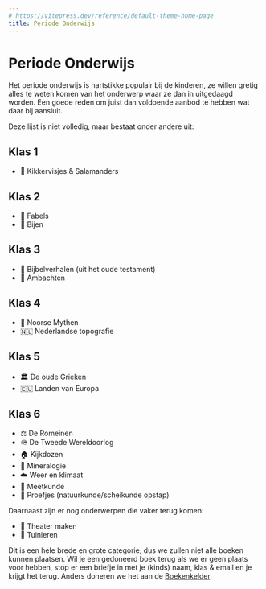 ```yaml
---
# https://vitepress.dev/reference/default-theme-home-page
title: Periode Onderwijs
---
```

# Periode Onderwijs

Het periode onderwijs is hartstikke populair bij de kinderen, ze willen gretig alles te weten komen van het onderwerp waar ze dan in uitgedaagd worden. Een goede reden om juist dan voldoende aanbod te hebben wat daar bij aansluit.

Deze lijst is niet volledig, maar bestaat onder andere uit:


## Klas 1

- :frog: Kikkervisjes & Salamanders


## Klas 2

- :dragon: Fabels
- :bee: Bijen


## Klas 3

- :closed_book: Bijbelverhalen (uit het oude testament)
- :closed_book: Ambachten


## Klas 4

- :elf: Noorse Mythen
- :netherlands: Nederlandse topografie


## Klas 5

- :classical_building: De oude Grieken
- :eu: Landen van Europa


## Klas 6

- :balance_scale: De Romeinen
- :military_helmet: De Tweede Wereldoorlog
- :house: Kijkdozen
- :gem:  Mineralogie
- :cloud: Weer en klimaat
- :straight_ruler: Meetkunde
- :test_tube: Proefjes (natuurkunde/scheikunde opstap)


Daarnaast zijn er nog onderwerpen die vaker terug komen:

- :woman_dancing: Theater maken
- :sunflower: Tuinieren


Dit is een hele brede en grote categorie, dus we zullen niet alle boeken kunnen plaatsen. Wil je een gedoneerd boek terug als we er geen plaats voor hebben, stop er een briefje in met je (kinds) naam, klas & email en je krijgt het terug. Anders doneren we het aan de [Boekenkelder](https://boekenvoormensen.nl/de-kelder/).
